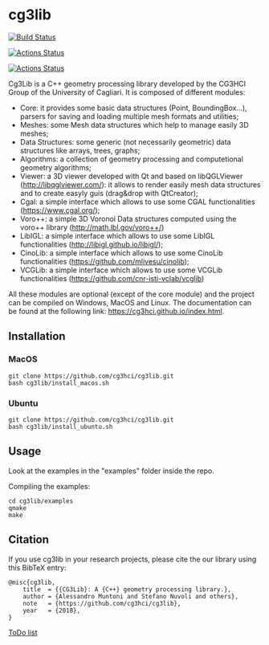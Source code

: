 # cg3lib

[![Build Status](https://travis-ci.org/cg3hci/cg3lib.svg?branch=master)](https://travis-ci.org/cg3hci/cg3lib)

[![Actions Status](https://github.com/cg3hci/cg3lib/workflows/UbuntuExamples/badge.svg)](https://github.com/cg3hci/cg3lib/actions)

[![Actions Status](https://github.com/cg3hci/cg3lib/workflows/MacOSExamples/badge.svg)](https://github.com/cg3hci/cg3lib/actions)

Cg3Lib is a C++ geometry processing library developed by the CG3HCI Group of the University of Cagliari.
It is composed of different modules:
- Core: it provides some basic data structures (Point, BoundingBox...), parsers for saving and loading multiple mesh formats and utilities;
- Meshes: some Mesh data structures which help to manage easily 3D meshes;
- Data Structures: some generic (not necessarily geometric) data structures like arrays, trees, graphs;
- Algorithms: a collection of geometry processing and computetional geometry algorithms;
- Viewer: a 3D viewer developed with Qt and based on libQGLViewer (http://libqglviewer.com/): it allows to render easily mesh data structures and to create easyly guis (drag&drop with QtCreator);
- Cgal: a simple interface which allows to use some CGAL functionalities (https://www.cgal.org/);
- Voro++: a simple 3D Voronoi Data structures computed using the voro++ library (http://math.lbl.gov/voro++/)
- LibIGL: a simple interface which allows to use some LibIGL functionalities (http://libigl.github.io/libigl/);
- CinoLib: a simple interface which allows to use some CinoLib functionalities (https://github.com/mlivesu/cinolib);
- VCGLib: a simple interface which allows to use some VCGLib functionalities (https://github.com/cnr-isti-vclab/vcglib)

All these modules are optional (except of the core module) and the project can be compiled on Windows, MacOS and Linux.
The documentation can be found at the following link: https://cg3hci.github.io/index.html.

## Installation
### MacOS
```
git clone https://github.com/cg3hci/cg3lib.git
bash cg3lib/install_macos.sh
```

### Ubuntu
```
git clone https://github.com/cg3hci/cg3lib.git
bash cg3lib/install_ubuntu.sh
```
## Usage
Look at the examples in the "examples" folder inside the repo.

Compiling the examples:
```
cd cg3lib/examples
qmake
make
```

## Citation

If you use cg3lib in your research projects, please cite the our library using this BibTeX entry:

```
@misc{cg3lib,
	title  = {{CG3Lib}: A {C++} geometry processing library.},
	author = {Alessandro Muntoni and Stefano Nuvoli and others},
	note   = {https://github.com/cg3hci/cg3lib},
	year   = {2018},
}
```

[ToDo list](TODO.md)
